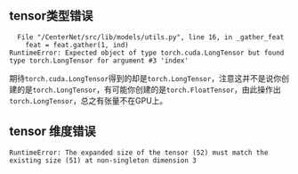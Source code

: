 ## tensor类型错误

```text
  File "/CenterNet/src/lib/models/utils.py", line 16, in _gather_feat
    feat = feat.gather(1, ind)
RuntimeError: Expected object of type torch.cuda.LongTensor but found type torch.LongTensor for argument #3 'index'
```

期待`torch.cuda.LongTensor`得到的却是`torch.LongTensor`，注意这并不是说你创建的是`torch.LongTensor`，有可能你创建的是`torch.FloatTensor`，由此操作出`torch.LongTensor`，总之有张量不在GPU上。

## tensor 维度错误

```text
RuntimeError: The expanded size of the tensor (52) must match the existing size (51) at non-singleton dimension 3
```

